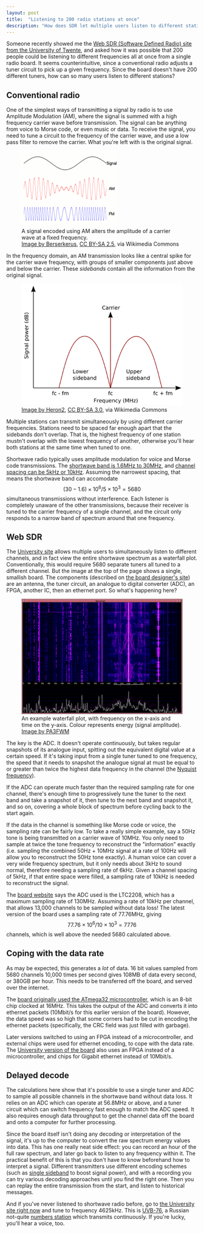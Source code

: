 ```yaml
---
layout: post
title:  "Listening to 200 radio stations at once"
description: "How does SDR let multiple users listen to different stations with one tuner circuit?"
---
```


Someone recently showed me the [Web SDR (Software Defined Radio) site from the University of Twente][websdr], and asked how it was possible that 200 people could be listening to different frequencies all at once from a single radio board. It seems counterintuitive, since a conventional radio adjusts a tuner circuit to pick up a given frequency. Since the board doesn't have 200 different tuners, how can so many users listen to different stations?

[websdr]:   http://websdr.ewi.utwente.nl:8901

## Conventional radio

One of the simplest ways of transmitting a signal by radio is to use Amplitude Modulation (AM), where the signal is summed with a high frequency carrier wave before transmission. The signal can be anything from voice to Morse code, or even music or data. To receive the signal, you need to tune a circuit to the frequency of the carrier wave, and use a low pass filter to remove the carrier. What you're left with is the original signal. 

<figure>
<img src="/assets/Amfm3.gif" alt="Example signal encoded by AM and FM">
<figcaption>A signal encoded using AM alters the amplitude of a carrier wave at a fixed frequency.<br> <a href="http://commons.wikimedia.org/wiki/File:Amfm3-en-de.gif">Image by Berserkerus</a>, <a href="http://creativecommons.org/licenses/by-sa/2.5/deed.en">CC BY-SA 2.5</a>, via Wikimedia Commons</figcaption>
</figure>


In the frequency domain, an AM transmission looks like a central spike for the carrier wave frequency, with groups of smaller components just above and below the carrier. These _sidebands_ contain all the information from the original signal.

<figure>
<img src="/assets/Am-sidebands.png" alt="AM signal in the frequency domain">
<figcaption><a href="http://commons.wikimedia.org/wiki/File:Am-sidebands.png">Image by Heron2</a>, <a href="http://creativecommons.org/licenses/by-sa/3.0/deed.en">CC BY-SA 3.0</a>, via Wikimedia Commons</figcaption>
</figure>


Multiple stations can transmit simultaneously by using different carrier frequencies. Stations need to be spaced far enough apart that the sidebands don't overlap. That is, the highest frequency of one station mustn't overlap with the lowest frequency of another, otherwise you'll hear both stations at the same time when tuned to one.

Shortwave radio typically uses amplitude modulation for voice and Morse code transmissions. The [shortwave band is 1.6MHz to 30MHz][shortwave], and [channel spacing can be 5kHz or 10kHz][spacing]. Assuming the narrowest spacing, that means the shortwave band can accomodate $$(30-1.6)\times 10^6 / 5\times 10^3 = 5680$$ simultaneous transmissions without interference. Each listener is completely unaware of the other transmissions, because their receiver is tuned to the carrier frequency of a single channel, and the circuit only responds to a narrow band of spectrum around that one frequency.

[shortwave]:    http://en.wikipedia.org/wiki/Shortwave_radio
[spacing]:      http://en.wikipedia.org/wiki/AM_broadcasting

## Web SDR

The [University site][websdr] allows multiple users to simultaneously listen to different channels, and in fact view the entire shortwave spectrum as a waterfall plot. Conventionally, this would require 5680 separate tuners all tuned to a different channel. But the image at the top of the page shows a single, smallish board. The components (described on [the board designer's site][board]) are an antenna, the tuner circuit, an analogue to digital converter (ADC), an FPGA, another IC, then an ethernet port. So what's happening here?

<figure>
<img src="/assets/waterfall02.gif" alt="Example waterfall plot">
<figcaption>An example waterfall plot, with frequency on the x-axis and time on the y-axis. Colour represents energy (signal amplitude).<br> <a href="http://wwwhome.cs.utwente.nl/~ptdeboer/ham/sdr/">Image by PA3FWM</a></figcaption>
</figure>

[board]:    http://wwwhome.cs.utwente.nl/~ptdeboer/ham/sdr/


The key is the ADC. It doesn't operate continuously, but takes regular snapshots of its analogue input, spitting out the equivalent digital value at a certain speed. If it's taking input from a single tuner tuned to one frequency, the speed that it needs to snapshot the analogue signal at must be equal to or greater than twice the highest data frequency in the channel (the [Nyquist frequency][nyquist]). 

[nyquist]:  http://en.wikipedia.org/wiki/Nyquist_frequency

If the ADC can operate much faster than the required sampling rate for one channel, there's enough time to progressively tune the tuner to the next band and take a snapshot of it, then tune to the next band and snapshot it, and so on, covering a whole block of spectrum before cycling back to the start again.

If the data in the channel is something like Morse code or voice, the sampling rate can be fairly low. To take a really simple example, say a 50Hz tone is being transmitted on a carrier wave of 10MHz. You only need to sample at twice the tone frequency to reconstruct the "information" exactly (i.e. sampling the combined 50Hz + 10MHz signal at a rate of 100Hz will allow you to reconstruct the 50Hz tone exactly). A human voice can cover a very wide frequency spectrum, but it only needs about 3kHz to sound normal, therefore needing a sampling rate of 6kHz. Given a channel spacing of 5kHz, if that entire space were filled, a sampling rate of 10kHz is needed to reconstruct the signal. 

The [board website][board] says the ADC used is the LTC2208, which has a maximum sampling rate of 130MHz. Assuming a rate of 10kHz per channel, that allows 13,000 channels to be sampled without data loss! The latest version of the board uses a sampling rate of 77.76MHz, giving $$77.76\times 10^6 / 10\times 10^3 = 7776$$ channels, which is well above the needed 5680 calculated above. 

## Coping with the data rate

As may be expected, this generates a *lot* of data. 16 bit values sampled from 5680 channels 10,000 times per second gives 108MB of data every second, or 380GB per hour. This needs to be transferred off the board, and served over the internet.

The [board originally used the ATmega32 microcontroller][board], which is an 8-bit chip clocked at 16MHz. This takes the output of the ADC and converts it into ethernet packets (10Mbit/s for this earlier version of the board). However, the data speed was so high that some corners had to be cut in encoding the ethernet packets (specifically, the CRC field was just filled with garbage). 

Later versions switched to using an FPGA instead of a microcontroller, and external chips were used for ethernet encoding, to cope with the data rate. The [University version of the board][websdr] also uses an FPGA instead of a microcontroller, and chips for Gigabit ethernet instead of 10Mbit/s. 


## Delayed decode

The calculations here show that it's possible to use a single tuner and ADC to sample all possible channels in the shortwave band without data loss. It relies on an ADC which can operate at 56.8MHz or above, and a tuner circuit which can switch frequency fast enough to match the ADC speed. It also requires enough data throughput to get the channel data off the board and onto a computer for further processing.

Since the board itself isn't doing any decoding or interpretation of the signal, it's up to the computer to convert the raw spectrum energy values into data. This has one really neat side effect: you can record an hour of the full raw spectrum, and later go back to listen to any frequency within it. The practical benefit of this is that you don't have to know beforehand how to interpret a signal. Different transmitters use different encoding schemes (such as [single sideband][ssb] to boost signal power), and with a recording you can try various decoding approaches until you find the right one. Then you can replay the entire transmission from the start, and listen to historical messages.

[ssb]:      http://en.wikipedia.org/wiki/Single-sideband_modulation

And if you've never listened to shortwave radio before, go to [the University site right now][websdr] and tune to frequency 4625kHz. This is [UVB-76][uvb76], a Russian not-quite [numbers station][numbers] which transmits continuously. If you're lucky, you'll hear a voice, too.

[uvb76]:    http://en.wikipedia.org/wiki/UVB-76
[numbers]:  http://en.wikipedia.org/wiki/Numbers_station


